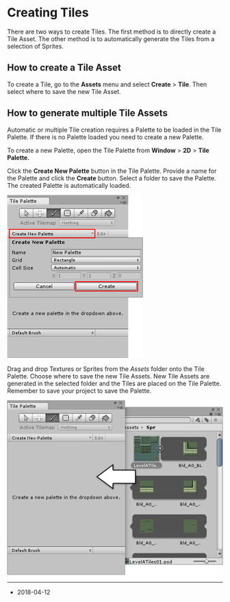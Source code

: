 # Creating Tiles

There are two ways to create Tiles. The first method is to directly create a Tile Asset. The other method is to automatically generate the Tiles from a selection of Sprites.

## How to create a Tile Asset

To create a Tile, go to the __Assets__ menu and select __Create__ &gt; __Tile__. Then select where to save the new Tile Asset.

## How to generate multiple Tile Assets

Automatic or multiple Tile creation requires a Palette to be loaded in the Tile Palette. If there is no Palette loaded you need to create a new Palette.

To create a new Palette, open the Tile Palette from __Window__ &gt; __2D__ &gt; __Tile Palette.__

Click the __Create New Palette__ button in the Tile Palette. Provide a name for the Palette and click the __Create__ button. Select a folder to save the Palette. The created Palette is automatically loaded.

![](../uploads/Main/Tilemap-CreatingTiles-3.png)

Drag and drop Textures or Sprites from the _Assets_ folder onto the Tile Palette. Choose where to save the new Tile Assets. New Tile Assets are generated in the selected folder and the Tiles are placed on the Tile Palette. Remember to save your project to save the Palette.

![](../uploads/Main/Tilemap-CreatingTiles-4.png)

---

* <span class="page-edit">2018-04-12 <!-- include IncludeTextNewPageSomeEdit --></span>